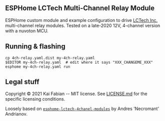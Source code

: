## ESPHome LCTech Multi-Channel Relay Module

ESPHome custom module and example configuration to drive [LCTech Inc.](http://www.lctech-inc.com/) multi-channel relay modules.
Tested on a late-2020 12V, 4-channel version with a nuvoton MCU.


## Running & flashing

```
cp 4ch-relay.yaml.dist my-4ch-relay.yaml
$EDITOR my-4ch-relay.yaml  # edit where it says "XXX_CHANGEME_XXX"
esphome my-4ch-relay.yaml run
```


## Legal stuff

Copyright © 2021 Kai Fabian -- MIT license.
See [LICENSE.md](LICENSE.md) for the specific licensing conditions.

Loosely based on [`esphome-lctech-4chanel-modules`](https://github.com/nekromant/esphome-lctech-4chanel-modules) by Andres 'Necromant' Andrianov.
